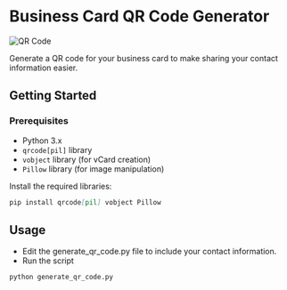 # Business Card QR Code Generator

![QR Code](link-to-your-qr-code-image.png)

Generate a QR code for your business card to make sharing your contact information easier.

## Getting Started

### Prerequisites

- Python 3.x
- `qrcode[pil]` library
- `vobject` library (for vCard creation)
- `Pillow` library (for image manipulation)

Install the required libraries:

```markdown
pip install qrcode[pil] vobject Pillow
```

## Usage

- Edit the generate_qr_code.py file to include your contact information.
- Run the script

```markdown
python generate_qr_code.py
